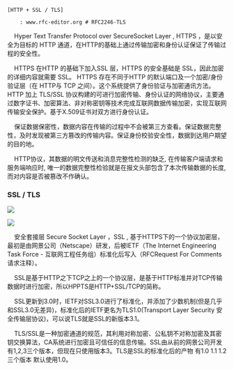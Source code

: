 
```
[HTTP + SSL / TLS]

	: www.rfc-editor.org # RFC2246-TLS

```

    Hyper Text Transfer Protocol over SecureSocket Layer , HTTPS ，是以安全为目标的 HTTP 通道，在HTTP的基础上通过传输加密和身份认证保证了传输过程的安全性。

    HTTPS 在HTTP 的基础下加入SSL 层，HTTPS 的安全基础是 SSL，因此加密的详细内容就需要 SSL。 HTTPS 存在不同于HTTP 的默认端口及一个加密/身份验证层（在 HTTP与 TCP 之间）。这个系统提供了身份验证与加密通讯方法。HTTP 加上 TLS/SSL 协议构建的可进行加密传输、身份认证的网络协议，主要通过数字证书、加密算法、非对称密钥等技术完成互联网数据传输加密，实现互联网传输安全保护。基于X.509证书对双方进行身份认证。

    保证数据保密性，数据内容在传输的过程中不会被第三方查看。保证数据完整性，及时发现被第三方篡改的传输内容。保证身份校验安全性，数据到达用户期望的目的地。

    HTTP协议，其数据的明文传送和消息完整性检测的缺乏, 在传输客户端请求和服务端响应时, 唯一的数据完整性检验就是在报文头部包含了本次传输数据的长度, 而对内容是否被篡改不作确认。

### SSL / TLS

![](http://localhost/it/front-end/1573083969721-da71bd96-ce69-41d2-b940-5e2f5264a090.png#align=left&display=inline&height=400&originHeight=359&originWidth=669&size=0&status=done&width=746)

![](http://localhost/it/front-end/1573084000299-f5006211-1ead-4ea4-9f34-e8123bf04510.png#align=left&display=inline&height=967&originHeight=609&originWidth=470&size=0&status=done&width=746)

    安全套接层 Secure Socket Layer ，SSL , 基于HTTPS下的一个协议加密层，最初是由网景公司（Netscape）研发，后被IETF（The Internet Engineering Task Force - 互联网工程任务组）标准化后写入（RFCRequest For Comments 请求注释）。

    SSL是基于HTTP之下TCP之上的一个协议层，是基于HTTP标准并对TCP传输数据时进行加密，所以HPPTS是HTTP+SSL/TCP的简称。

    SSL更新到3.0时，IETF对SSL3.0进行了标准化，并添加了少数机制(但是几乎和SSL3.0无差异)，标准化后的IETF更名为TLS1.0(Transport Layer Security 安全传输层协议)，可以说TLS就是SSL的新版本3.1。

    TLS/SSL是一种加密通道的规范，其利用对称加密、公私钥不对称加密及其密钥交换算法，CA系统进行加密且可信任的信息传输。SSL由从前的网景公司开发有1,2,3三个版本，但现在只使用版本3。TLS是SSL的标准化后的产物 有1.0 1.1 1.2三个版本 默认使用1.0。
